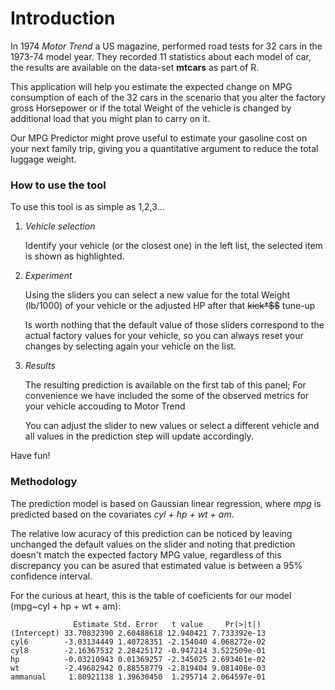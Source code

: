 # Introduction

In 1974 *Motor Trend* a US magazine, performed road tests for 32 cars in the 1973-74 model year. They recorded 11 statistics about each model of car, the results are available on the data-set **mtcars** as part of R.

This application will help you estimate the expected change on MPG consumption of each of the 32 cars in the scenario that you alter the factory gross Horsepower or if the total Weight of the vehicle is changed by additional load that you might plan to carry on it.


Our MPG Predictor might prove useful to estimate your gasoline cost on your next family trip, giving you a quantitative argument to reduce the total luggage weight. 

### How to use the tool

To use this tool is as simple as 1,2,3...

1. *Vehicle selection*

   Identify your vehicle (or the closest one) in the left list, the selected item is shown as highlighted.

2. *Experiment*

   Using the sliders you can select a new value for the total Weight (lb/1000) of your vehicle or the adjusted HP after that ~~kick*$$~~ tune-up

   Is worth nothing that the default value of those sliders correspond to the actual factory values for your vehicle, so you can always reset your changes by selecting again your vehicle on the list.

3. *Results*

    The resulting prediction is available on the first tab of this panel; For convenience we have included the some of the observed metrics for your vehicle accouding to Motor Trend
    
    You can adjust the slider to new values or select a different vehicle and all values in the prediction step will update accordingly.
    

Have fun!

### Methodology

The prediction model is based on Gaussian linear regression, where _mpg_ is predicted based on the covariates _cyl + hp + wt + am_.

The relative low acuracy of this prediction can be noticed by leaving unchanged the default values on the slider and noting that prediction doesn't match the expected factory MPG value, regardless of this discrepancy you can be asured that estimated value is between a 95% confidence interval.

For the curious at heart, this is the table of coeficients for our model (mpg~cyl + hp + wt + am):
```r{}
              Estimate Std. Error   t value     Pr(>|t|)
(Intercept) 33.70832390 2.60488618 12.940421 7.733392e-13
cyl6        -3.03134449 1.40728351 -2.154040 4.068272e-02
cyl8        -2.16367532 2.28425172 -0.947214 3.522509e-01
hp          -0.03210943 0.01369257 -2.345025 2.693461e-02
wt          -2.49682942 0.88558779 -2.819404 9.081408e-03
ammanual     1.80921138 1.39630450  1.295714 2.064597e-01
```